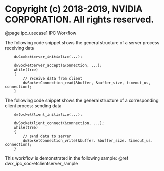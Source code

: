# Copyright (c) 2018-2019, NVIDIA CORPORATION.  All rights reserved.

@page ipc_usecase1 IPC Workflow

The following code snippet shows the general structure of a server process receiving data

```{.cpp}
    dwSocketServer_initialize(...);

    dwSocketServer_accept(&connection, ...);
    while(true)
    {
        // receive data from client
        dwSocketConnection_read(&buffer, &buffer_size, timeout_us, connection);
    }
```

The following code snippet shows the general structure of a corresponding client process sending data

```{.cpp}
    dwSocketClient_initialize(...);

    dwSocketClient_connect(&connection, ...);
    while(true)
    {
        // send data to server
        dwSocketConnection_write(&buffer, &buffer_size, timeout_us, connection);
    }
```
This workflow is demonstrated in the following sample: @ref dwx_ipc_socketclientserver_sample
